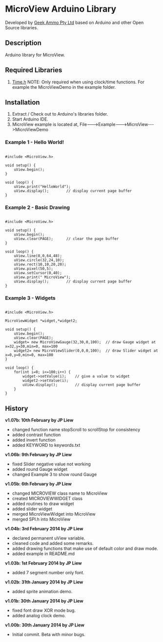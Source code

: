 # MicroView Arduino Library

Developed by [Geek Ammo Pty Ltd](http://www.geekammo.com) based on Arduino and other Open Source libraries.  

## Description

Arduino library for MicroView.  

## Required Libraries

1. [Time.h](http://www.pjrc.com/teensy/td_libs_Time.html) NOTE: Only required when using clock/time functions.  For example the MicroViewDemo in the example folder.

## Installation

1. Extract / Check out to Arduino's libraries folder.
2. Start Arduino IDE.
3. MicroView example is located at, File--->Example--->MicroView--->MicroViewDemo

### Example 1 - Hello World!
<pre><code>
#include &lt;MicroView.h&gt;

void setup() {
	uView.begin();
}

void loop() {
	uView.print("HelloWorld");
	uView.display();		// display current page buffer
}
</code></pre>

### Example 2 - Basic Drawing
<pre><code>
#include &lt;MicroView.h&gt;

void setup() {
	uView.begin();
	uView.clear(PAGE);		// clear the page buffer
}

void loop() {
	uView.line(0,0,64,48);
	uView.circle(32,24,10);
	uView.rect(10,10,20,20);
	uView.pixel(50,5);
	uView.setCursor(0,40);
	uView.print(" MicroView");
	uView.display();		// display current page buffer
}
</code></pre>

### Example 3 - Widgets
<pre><code>
#include &lt;MicroView.h&gt;

MicroViewWidget *widget,*widget2;

void setup() {
	uView.begin();
	uView.clear(PAGE);
	widget= new MicroViewGauge(32,30,0,100);  // draw Gauge widget at x=32,y=30,min=0, max=100
	widget2= new MicroViewSlider(0,0,0,100);  // draw Slider widget at x=0,y=0,min=0, max=100
}

void loop() {
	for(int i=0; i&lt;=100;i++) {
		widget->setValue(i);	// give a value to widget
		widget2->setValue(i);
		uView.display();		// display current page buffer
	}
}
</code></pre>

## History
**v1.07b: 10th February by JP Liew**
* changed function name stopScroll to scrollStop for consistency
* added contrast function
* added invert function
* added KEYWORD to keywords.txt

**v1.06b: 9th February by JP Liew**
* fixed Slider negative value not working
* added round Gauge widget
* changed Example 3 to show round Gauge

**v1.05b: 6th February by JP Liew**
* changed MICROVIEW class name to MicroView
* created MICROVIEWWIDGET class
* added routines to draw widget
* added slider widget
* merged MicroViewWidget into MicroView
* merged SPI.h into MicroView 

**v1.04b: 3rd February 2014 by JP Liew**
* declared permanent uView variable.
* cleaned code and added some remarks.
* added drawing functions that make use of default color and draw mode.
* added example in README.md

**v1.03b: 1st February 2014 by JP Liew**  
* added 7 segment number only font.

**v1.02b: 31th January 2014 by JP Liew**  
* added sprite animation demo.  

**v1.01b:	30th January 2014 by JP Liew**  
* fixed font draw XOR mode bug.  
* added analog clock demo.

**v1.00b:	30th January 2014 by JP Liew**  
* Initial commit.  Beta with minor bugs.
